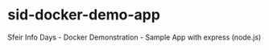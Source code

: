 sid-docker-demo-app
===================

Sfeir Info Days - Docker Demonstration - Sample App with express (node.js)
